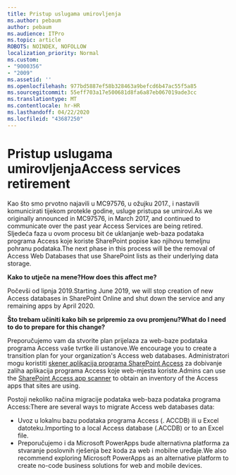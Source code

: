 ```yaml
---
title: Pristup uslugama umirovljenja
ms.author: pebaum
author: pebaum
ms.audience: ITPro
ms.topic: article
ROBOTS: NOINDEX, NOFOLLOW
localization_priority: Normal
ms.custom:
- "9000356"
- "2009"
ms.assetid: ''
ms.openlocfilehash: 977bd5887ef58b328463a9befcd6b47ac55f5a85
ms.sourcegitcommit: 55eff703a17e500681d8fa6a87eb067019ade3cc
ms.translationtype: MT
ms.contentlocale: hr-HR
ms.lasthandoff: 04/22/2020
ms.locfileid: "43687250"
---
```

# <a name="access-services-retirement"></a><span data-ttu-id="55736-102">Pristup uslugama umirovljenja</span><span class="sxs-lookup"><span data-stu-id="55736-102">Access services retirement</span></span>

<span data-ttu-id="55736-103">Kao što smo prvotno najavili u MC97576, u ožujku 2017., i nastavili komunicirati tijekom protekle godine, usluge pristupa se umirovi.</span><span class="sxs-lookup"><span data-stu-id="55736-103">As we originally announced in MC97576, in March 2017, and continued to communicate over the past year Access Services are being retired.</span></span> <span data-ttu-id="55736-104">Sljedeća faza u ovom procesu bit će uklanjanje web-baza podataka programa Access koje koriste SharePoint popise kao njihovu temeljnu pohranu podataka.</span><span class="sxs-lookup"><span data-stu-id="55736-104">The next phase in this process will be the removal of Access Web Databases that use SharePoint lists as their underlying data storage.</span></span>

<span data-ttu-id="55736-105">**Kako to utječe na mene?**</span><span class="sxs-lookup"><span data-stu-id="55736-105">**How does this affect me?**</span></span>

<span data-ttu-id="55736-106">Počevši od lipnja 2019.</span><span class="sxs-lookup"><span data-stu-id="55736-106">Starting June 2019, we will stop creation of new Access databases in SharePoint Online and shut down the service and any remaining apps by April 2020.</span></span>

<span data-ttu-id="55736-107">**Što trebam učiniti kako bih se pripremio za ovu promjenu?**</span><span class="sxs-lookup"><span data-stu-id="55736-107">**What do I need to do to prepare for this change?**</span></span>

<span data-ttu-id="55736-108">Preporučujemo vam da stvorite plan prijelaza za web-baze podataka programa Access vaše tvrtke ili ustanove.</span><span class="sxs-lookup"><span data-stu-id="55736-108">We encourage you to create a transition plan for your organization's Access web databases.</span></span> <span data-ttu-id="55736-109">Administratori mogu koristiti [skener aplikacija programa SharePoint Access](https://github.com/SharePoint/PnP-Tools/tree/master/Solutions/SharePoint.AccessApp.Scanner) za dobivanje zaliha aplikacija programa Access koje web-mjesta koriste.</span><span class="sxs-lookup"><span data-stu-id="55736-109">Admins can use the [SharePoint Access app scanner](https://github.com/SharePoint/PnP-Tools/tree/master/Solutions/SharePoint.AccessApp.Scanner) to obtain an inventory of the Access apps that sites are using.</span></span>

<span data-ttu-id="55736-110">Postoji nekoliko načina migracije podataka web-baza podataka programa Access:</span><span class="sxs-lookup"><span data-stu-id="55736-110">There are several ways to migrate Access web databases data:</span></span>

- <span data-ttu-id="55736-111">Uvoz u lokalnu bazu podataka programa Access (. ACCDB) ili u Excel datoteku.</span><span class="sxs-lookup"><span data-stu-id="55736-111">Importing to a local Access database (.ACCDB) or to an Excel file.</span></span>
- <span data-ttu-id="55736-112">Preporučujemo i da Microsoft PowerApps bude alternativna platforma za stvaranje poslovnih rješenja bez koda za web i mobilne uređaje.</span><span class="sxs-lookup"><span data-stu-id="55736-112">We also recommend exploring Microsoft PowerApps as an alternative platform to create no-code business solutions for web and mobile devices.</span></span>